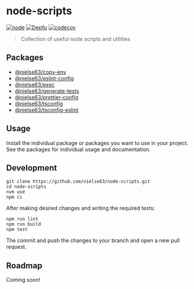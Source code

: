 # node-scripts

[![node](https://github.com/nielse63/node-scripts/actions/workflows/node.js.yml/badge.svg)](https://github.com/nielse63/node-scripts/actions/workflows/node.js.yml) [![Depfu](https://badges.depfu.com/badges/ce55d940ee2d41c9b1135b6b621bb6f3/overview.svg)](https://depfu.com/github/nielse63/node-scripts?project_id=32366) [![codecov](https://codecov.io/gh/nielse63/node-scripts/branch/main/graph/badge.svg?token=MENKEMT7YA)](https://codecov.io/gh/nielse63/node-scripts)

> Collection of useful node scripts and utilities

## Packages

- [@nielse63/copy-env](https://github.com/nielse63/node-scripts/blob/main/packages/copy-env)
- [@nielse63/eslint-config](https://github.com/nielse63/node-scripts/blob/main/packages/eslint-config)
- [@nielse63/exec](https://github.com/nielse63/node-scripts/blob/main/packages/exec)
- [@nielse63/generate-tests](https://github.com/nielse63/node-scripts/blob/main/packages/copy-env)
- [@nielse63/prettier-config](https://github.com/nielse63/node-scripts/blob/main/packages/prettier-config)
- [@nielse63/tsconfig](https://github.com/nielse63/node-scripts/blob/main/packages/tsconfig)
- [@nielse63/tsconfig-eslint](https://github.com/nielse63/node-scripts/blob/main/packages/tsconfig-eslint)

## Usage

Install the individual package or packages you want to use in your project. See the packages for individual usage and documentation.

## Development

```
git clone https://github.com/nielse63/node-scripts.git
cd node-scripts
nvm use
npm ci
```

After making desired changes and writing the required tests:

```
npm run lint
npm run build
npm test
```

The commit and push the changes to your branch and open a new pull request.

## Roadmap

Coming soon!
